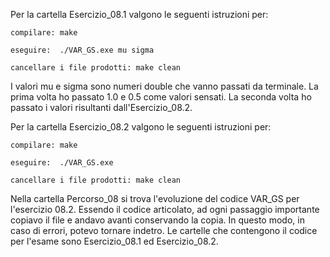 Per la cartella Esercizio_08.1 valgono le seguenti istruzioni per:

	compilare: make

	eseguire:  ./VAR_GS.exe mu sigma
	
	cancellare i file prodotti: make clean
	
I valori mu e sigma sono numeri double che vanno passati da terminale. 
La prima volta ho passato 1.0 e 0.5 come valori sensati. 
La seconda volta ho passato i valori risultanti dall'Esercizio_08.2.


Per la cartella Esercizio_08.2 valgono le seguenti istruzioni per:

	compilare: make

	eseguire:  ./VAR_GS.exe

	cancellare i file prodotti: make clean
	
Nella cartella Percorso_08 si trova l'evoluzione del codice VAR_GS per l'esercizio 08.2. 
Essendo il codice articolato, ad ogni passaggio importante copiavo il file e andavo 
avanti conservando la copia. In questo modo, in caso di errori, potevo tornare indetro. 
Le cartelle che contengono il codice per l'esame sono Esercizio_08.1 ed Esercizio_08.2.
	

